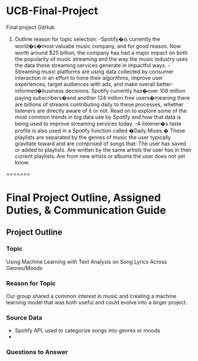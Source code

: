 
# UCB-Final-Project
Final project GitHub

1) Outline reason for topic selection:
	-Spotify�is currently the world�s�most valuabe music company, and for good reason. Now worth around $25 billion, the company has had a major impact on both the popularity of music streaming and the way the music industry uses the data these streaming services generate in impactful ways.
	-Streaming music platforms are using data collected by consumer interaction in an effort to hone their algorithms, improve user experiences, target audiences with ads, and make overall better-informed�business decisions. Spotify currently has�over 108 million paying subscribers�and another 124 million free users�meaning there are billions of streams contributing daily to these processes, whether listeners are directly aware of it or not. Read on to explore some of the most common trends in big data use by Spotify and how that data is being used to improve streaming services today.
	-A listener�s taste profile is also used in a Spotify function called �Daily Mixes.� These playlists are separated by the genres of music the user typically gravitate toward and are comprised of songs that:
The user has saved or added to playlists.
Are written by the same artists the user has in their current playlists.
Are from new artists or albums the user does not yet know.




=======
# Final Project Outline, Assigned Duties, & Communication Guide

## Project Outline

### Topic
Using Machine Learning with Text Analysis on Song Lyrics Across Genres/Moods

### Reason for Topic
Our group shared a common interest in music and creating a machine learning model that was both useful and could evolve into a larger project. 

### Source Data
- Spotify API, used to categorize songs into genres or moods
- 

### Questions to Answer


